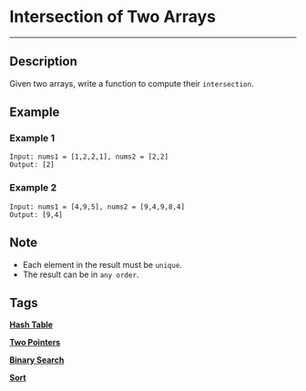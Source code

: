 # Intersection of Two Arrays
-----
## Description
Given two arrays, write a function to compute their ```intersection```.

## Example
### Example 1
```
Input: nums1 = [1,2,2,1], nums2 = [2,2]
Output: [2]
```

### Example 2
```
Input: nums1 = [4,9,5], nums2 = [9,4,9,8,4]
Output: [9,4]
```

## Note
* Each element in the result must be ```unique```.
* The result can be in ```any order```.

## Tags

**[Hash Table](https://leetcode.com/tag/hash-table)**

**[Two Pointers](https://leetcode.com/tag/two-pointers)**

**[Binary Search](https://leetcode.com/tag/binary-search)**

**[Sort](https://leetcode.com/tag/sort)**

